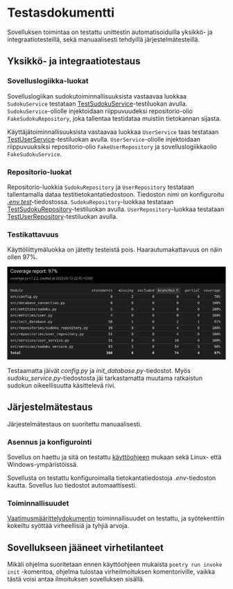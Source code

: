 # Testasdokumentti

Sovelluksen toimintaa on testattu unittestin automatisoiduilla yksikkö- ja integraatiotesteillä, sekä manuaalisesti tehdyillä järjestelmätesteillä.

## Yksikkö- ja integraatiotestaus

### Sovelluslogiikka-luokat

Sovelluslogiikan sudokutoiminnallisuuksista vastaavaa luokkaa `SudokuService` testataan [TestSudokuService](https://github.com/jnnhan/ot-sudoku/blob/main/src/tests/services/sudoku_service_test.py)-testiluokan avulla. `SudokuService`-oliolle injektoidaan riippuvuudeksi repositorio-olio `FakeSudokuRepository`, joka tallentaa testidataa muistiin tietokannan sijasta.

Käyttäjätoiminnallisuuksista vastaavaa luokkaa `UserService` taas testataan [TestUserService](https://github.com/jnnhan/ot-sudoku/blob/main/src/tests/services/user_service_test.py)-testiluokan avulla. `UserService`-oliolle injektoidaan riippuvuuksiksi repositorio-olio `FakeUserRepository` ja sovelluslogiikkaolio `FakeSudokuService`.

### Repositorio-luokat

Repositorio-luokkia `SudokuRepository` ja `UserRepository` testataan tallentamalla dataa testitietokantatiedostoon. Tiedoston nimi on konfiguroitu [_.env.test_](https://github.com/jnnhan/ot-sudoku/blob/main/.env.test)-tiedostossa. `SudokuRepository`-luokkaa testataan [TestSudokuRepository](https://github.com/jnnhan/ot-sudoku/blob/main/src/tests/repositories/sudoku_repository_test.py)-testiluokan avulla. `UserRepository`-luokkaa testataan [TestUserRepository](https://github.com/jnnhan/ot-sudoku/blob/main/src/tests/repositories/user_repository_test.py)-testiluokan avulla.

### Testikattavuus

Käyttöliittymäluokka on jätetty testeistä pois. Haarautumakattavuus on näin ollen 97%.

![testikattavuus](./kuvat/coverage_report.png)

Testaamatta jäivät _config.py_ ja _init_database.py_-tiedostot. Myös _sudoku_service.py_-tiedostosta jäi tarkastamatta muutama ratkaistun sudokun oikeellisuutta käsittelevä rivi.

## Järjestelmätestaus

Järjestelmätestaus on suoritettu manuaalisesti.

### Asennus ja konfigurointi

Sovellus on haettu ja sitä on testattu [käyttöohjeen](https://github.com/jnnhan/ot-sudoku/blob/main/dokumentaatio/kayttoohje.md) mukaan sekä Linux- että Windows-ympäristöissä.

Sovellusta on testattu konfiguroimalla tietokantatiedostoja _.env_-tiedoston kautta. Sovellus luo tiedostot automaattisesti.

### Toiminnallisuudet

[Vaatimusmäärittelydokumentin](https://github.com/jnnhan/ot-sudoku/blob/main/dokumentaatio/vaatimusmaarittely.md) toiminnallisuudet on testattu, ja syötekenttiin kokeiltu syöttää virheellisiä ja tyhjiä arvoja.

## Sovellukseen jääneet virhetilanteet

Mikäli ohjelma suoritetaan ennen käyttöohjeen mukaista `poetry run invoke init` -komentoa, ohjelma tulostaa virheilmoituksen komentoriville, vaikka tästä voisi antaa ilmoituksen sovelluksen sisällä.

